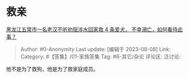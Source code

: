 # 救亲
[黑龙江五常市一名老汉不听劝阻涉水回家救 4 条爱犬， 不幸溺亡，如何看待此事？](https://www.zhihu.com/question/616057644/answer/3155547965)

> Author: #0-Anonymity
> Last update: [编辑于 2023-08-08]
> Link:
> Category: #【答集】/01-家族答集 
> Tag: #6-其它/杂论
> 评论区:
> 泛讨论:

他不是为了救狗，他是为了救家庭成员。
